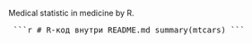 Medical statistic in medicine by R.

<pre> ```r # R-код внутри README.md summary(mtcars) ``` </pre>
